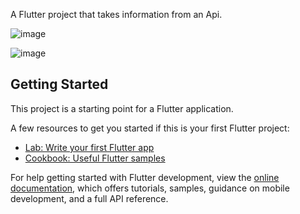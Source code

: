 A Flutter project that takes information from an Api.

![image](https://github.com/user-attachments/assets/c7af90fd-497e-43ea-bc0d-5feec2b892f7)

![image](https://github.com/user-attachments/assets/6f43a204-098b-49a9-a51c-94a7047b0cff)


## Getting Started

This project is a starting point for a Flutter application.

A few resources to get you started if this is your first Flutter project:

- [Lab: Write your first Flutter app](https://docs.flutter.dev/get-started/codelab)
- [Cookbook: Useful Flutter samples](https://docs.flutter.dev/cookbook)

For help getting started with Flutter development, view the
[online documentation](https://docs.flutter.dev/), which offers tutorials,
samples, guidance on mobile development, and a full API reference.
